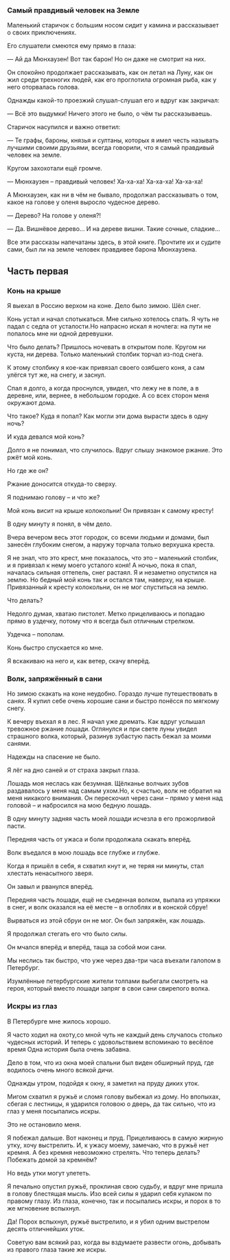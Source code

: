 ### Самый правдивый человек на Земле

Маленький старичок с большим носом сидит у камина и рассказывает о своих приключениях.

Его слушатели смеются ему прямо в глаза:

— Ай да Мюнхаузен!
Вот так барон!
Но он даже не смотрит на них.

Он спокойно продолжает рассказывать, как он летал на Луну, как он жил среди трехногих людей, как его проглотила огромная рыба, как у него оторвалась голова.

Однажды какой-то проезжий слушал-слушал его и вдруг как закричал:

— Всё это выдумки!
Ничего этого не было, о чём ты рассказываешь.

Старичок насупился и важно ответил:

— Те графы, бароны, князья и султаны, которых я имел честь называть лучшими своими друзьями, всегда говорили, что я самый правдивый человек на земле.

Кругом захохотали ещё громче.

— Мюнхаузен – правдивый человек!
Ха-ха-ха!
Ха-ха-ха!
Ха-ха-ха!

А Мюнхаузен, как ни в чём не бывало, продолжал рассказывать о том, какое на голове у оленя выросло чудесное дерево.

— Дерево?
На голове у оленя?!

— Да.
Вишнёвое дерево...
И на дереве вишни.
Такие сочные, сладкие…

Все эти рассказы напечатаны здесь, в этой книге.
Прочтите их и судите сами, был ли на земле человек правдивее барона Мюнхаузена.

## Часть первая

### Конь на крыше

Я выехал в Россию верхом на коне.
Дело было зимою.
Шёл снег.

Конь устал и начал спотыкаться.
Мне сильно хотелось спать.
Я чуть не падал с седла от усталости.Но напрасно искал я ночлега: на пути не попалось мне ни одной деревушки.

Что было делать?
Пришлось ночевать в открытом поле.
Кругом ни куста, ни дерева.
Только маленький столбик торчал из-под снега.

К этому столбику я кое-как привязал своего озябшего коня, а сам улёгся тут же, на снегу, и заснул.

Спал я долго, а когда проснулся, увидел, что лежу не в поле, а в деревне, или, вернее, в небольшом городке.
А со всех сторон меня окружают дома.

Что такое?
Куда я попал?
Как могли эти дома вырасти здесь в одну ночь?

И куда девался мой конь?

Долго я не понимал, что случилось.
Вдруг слышу знакомое ржание.
Это ржёт мой конь.

Но где же он?

Ржание доносится откуда-то сверху.

Я поднимаю голову – и что же?

Мой конь висит на крыше колокольни!
Он привязан к самому кресту!

В одну минуту я понял, в чём дело.

Вчера вечером весь этот городок, со всеми людьми и домами, был занесён глубоким снегом, а наружу торчала только верхушка креста.

Я не знал, что это крест, мне показалось, что это – маленький столбик, и я привязал к нему моего усталого коня!
А ночью, пока я спал, началась сильная оттепель, снег растаял. 
Я и незаметно опустился на землю.
Но бедный мой конь так и остался там, наверху, на крыше.
Привязанный к кресту колокольни, он не мог спуститься на землю.

Что делать?

Недолго думая, хватаю пистолет. 
Метко прицеливаюсь и попадаю прямо в уздечку, потому что я всегда был отличным стрелком.

Уздечка – пополам.

Конь быстро спускается ко мне.

Я вскакиваю на него и, как ветер, скачу вперёд.

### Волк, запряжённый в сани

Но зимою скакать на коне неудобно. 
Гораздо лучше путешествовать в санях.
Я купил себе очень хорошие сани и быстро понёсся по мягкому снегу.

К вечеру въехал я в лес.
Я начал уже дремать. 
Как вдруг услышал тревожное ржание лошади.
Оглянулся и при свете луны увидел страшного волка, который, разинув зубастую пасть бежал за моими санями.

Надежды на спасение не было.

Я лёг на дно саней и от страха закрыл глаза.

Лошадь моя неслась как безумная.
Щёлканье волчьих зубов раздавалось у меня над самым ухом.Но, к счастью, волк не обратил на меня никакого внимания.
Он перескочил через сани – прямо у меня над головой – и набросился на мою бедную лошадь.

В одну минуту задняя часть моей лошади исчезла в его прожорливой пасти.

Передняя часть от ужаса и боли продолжала скакать вперёд.

Волк въедался в мою лошадь все глубже и глубже.

Когда я пришёл в себя, я схватил кнут и, не теряя ни минуты, стал хлестать ненасытного зверя.

Он завыл и рванулся вперёд.

Передняя часть лошади, ещё не съеденная волком, выпала из упряжки в снег, и волк оказался на её месте – в оглоблях и в конской сбруе!

Вырваться из этой сбруи он не мог.
Он был запряжён, как лошадь.

Я продолжал стегать его что было силы.

Он мчался вперёд и вперёд, таща за собой мои сани.

Мы неслись так быстро, что уже через два-три часа въехали галопом в Петербург.

Изумлённые петербургские жители толпами выбегали смотреть на героя, который вместо лошади запряг в свои сани свирепого волка.

### Искры из глаз

В Петербурге мне жилось хорошо.

Я часто ходил на охоту,со мной чуть не каждый день случалось столько чудесных историй.
И теперь с удовольствием вспоминаю то весёлое время
Одна история была очень забавна.

Дело в том, что из окна моей спальни был виден обширный пруд, где водилось очень много всякой дичи.

Однажды утром, подойдя к окну, я заметил на пруду диких уток.

Мигом схватил я ружьё и сломя голову выбежал из дому.
Но впопыхах, сбегая с лестницы, я ударился головою о дверь, да так сильно, что из глаз у меня посыпались искры.

Это не остановило меня.

Я побежал дальше.
Вот наконец и пруд.
Прицеливаюсь в самую жирную утку, хочу выстрелить. 
И, к ужасу моему, замечаю, что в ружьё нет кремня.
А без кремня невозможно стрелять.
Что теперь делать?
Побежать домой за кремнём?

Но ведь утки могут улететь.

Я печально опустил ружьё, проклиная свою судьбу, и вдруг мне пришла в голову блестящая мысль.
Изо всей силы я ударил себя кулаком по правому глазу.
Из глаза, конечно, так и посыпались искры, и порох в то же мгновение вспыхнул.

Да!
Порох вспыхнул, ружьё выстрелило, и я убил одним выстрелом десять отличнейших уток.

Советую вам всякий раз, когда вы вздумаете развести огонь, добывать из правого глаза такие же искры.
